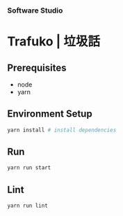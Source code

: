 ### Software Studio
# Trafuko | 垃圾話

## Prerequisites

* node
* yarn

## Environment Setup

```bash
yarn install # install dependencies
```

## Run

```bash
yarn run start
```

## Lint

```bash
yarn run lint
```

